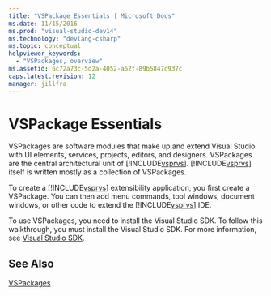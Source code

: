 ```yaml
---
title: "VSPackage Essentials | Microsoft Docs"
ms.date: 11/15/2016
ms.prod: "visual-studio-dev14"
ms.technology: "devlang-csharp"
ms.topic: conceptual
helpviewer_keywords: 
  - "VSPackages, overview"
ms.assetid: 6c72a73c-5d2a-4052-a62f-89b5847c937c
caps.latest.revision: 12
manager: jillfra
---
```

# VSPackage Essentials
VSPackages are software modules that make up and extend Visual Studio with UI elements, services, projects, editors, and designers. VSPackages are the central architectural unit of [!INCLUDE[vsprvs](../includes/vsprvs-md.md)]. [!INCLUDE[vsprvs](../includes/vsprvs-md.md)] itself is written mostly as a collection of VSPackages.  
  
 To create a [!INCLUDE[vsprvs](../includes/vsprvs-md.md)] extensibility application, you first create a VSPackage. You can then add menu commands, tool windows, document windows, or other code to extend the [!INCLUDE[vsprvs](../includes/vsprvs-md.md)] IDE.  
  
 To use VSPackages, you need to install the Visual Studio SDK. To follow this walkthrough, you must install the Visual Studio SDK. For more information, see [Visual Studio SDK](../extensibility/visual-studio-sdk.md).  
  
## See Also  
 [VSPackages](../extensibility/internals/vspackages.md)
